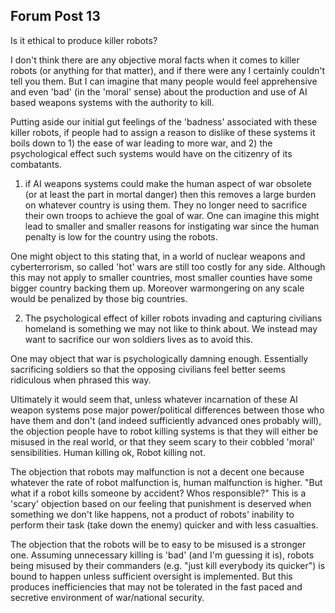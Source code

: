 ## Forum Post 13
Is it ethical to produce killer robots?

I don't think there are any objective moral facts when it comes to killer robots (or anything for that matter), and if there were any I certainly couldn't tell you them. But I can imagine that many people would feel apprehensive and even 'bad' (in the 'moral' sense) about the production and use of AI based weapons systems with the authority to kill.

Putting aside our initial gut feelings of the 'badness' associated with these killer robots, if people had to assign a reason to dislike of these systems it boils down to 1) the ease of war leading to more war, and 2) the psychological effect such systems would have on the citizenry of its combatants.

1) if AI weapons systems could make the human aspect of war obsolete (or at least the part in mortal danger) then this removes a large burden on whatever country is using them. They no longer need to sacrifice their own troops to achieve the goal of war. One can imagine this might lead to smaller and smaller reasons for instigating war since the human penalty is low for the country using the robots.

One might object to this stating that, in a world of nuclear weapons and cyberterrorism, so called 'hot' wars are still too costly for any side. Although this may not apply to smaller countries, most smaller counties have some bigger country backing them up. Moreover warmongering on any scale would be penalized by those big countries.

2) The psychological effect of killer robots invading and capturing civilians homeland is something we may not like to think about. We instead may want to sacrifice our won soldiers lives as to avoid this.

One may object that war is psychologically damning enough. Essentially sacrificing soldiers so that the opposing civilians feel better seems ridiculous when phrased this way.

Ultimately it would seem that, unless whatever incarnation of these AI weapon systems pose major power/political differences between those who have them and don't (and indeed sufficiently advanced ones probably will), the objection people have to robot killing systems is that they will either be misused in the real world, or that they seem scary to their cobbled 'moral' sensibilities. Human killing ok, Robot killing not.

The objection that robots may malfunction is not a decent one because whatever the rate of robot malfunction is, human malfunction is higher. "But what if a robot kills someone by accident? Whos responsible?" This is a 'scary' objection based on our feeling that punishment is deserved when something we don't like happens, not a product of robots' inability to perform their task (take down the enemy) quicker and with less casualties.

The objection that the robots will be to easy to be misused is a stronger one. Assuming unnecessary killing is 'bad' (and I'm guessing it is), robots being misused by their commanders (e.g. "just kill everybody its quicker") is bound to happen unless sufficient oversight is implemented. But this produces inefficiencies that may not be tolerated in the fast paced and secretive environment of war/national security.